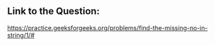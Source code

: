 ## Link to the Question:

https://practice.geeksforgeeks.org/problems/find-the-missing-no-in-string/1/#
